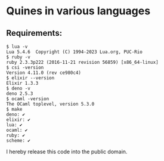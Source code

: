 # Quines in various languages


## Requirements:

```
$ lua -v
Lua 5.4.6  Copyright (C) 1994-2023 Lua.org, PUC-Rio
$ ruby -v
ruby 2.3.3p222 (2016-11-21 revision 56859) [x86_64-linux]
$ csi -version
Version 4.11.0 (rev ce980c4)
$ elixir --version
Elixir 1.3.3
$ deno -v
deno 2.5.3
$ ocaml -version
The OCaml toplevel, version 5.3.0
$ make
deno: ✔
elixir: ✔
lua: ✔
ocaml: ✔
ruby: ✔
scheme: ✔
```

I hereby release this code into the public domain.

